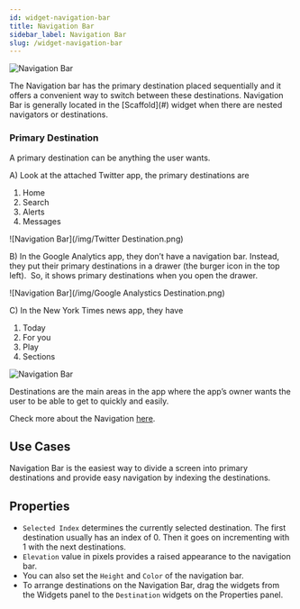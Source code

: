 ```yaml
---
id: widget-navigation-bar
title: Navigation Bar
sidebar_label: Navigation Bar
slug: /widget-navigation-bar
---
```


![Navigation Bar](/img/Widget-Navigation-Bar-1.png)

The Navigation bar has the primary destination placed sequentially and it offers a convenient way to switch between these destinations. Navigation Bar is generally located in the \[Scaffold\](#) widget when there are nested navigators or destinations.

###  Primary Destination

A primary destination can be anything the user wants. 

A) Look at the attached Twitter app, the primary destinations are  

1.  Home
2.  Search
3.  Alerts
4.  Messages

![Navigation Bar](/img/Twitter Destination.png)

B) In the Google Analytics app, they don’t have a navigation bar. Instead, they put their primary destinations in a drawer (the burger icon in the top left).  So, it shows primary destinations when you open the drawer. 

![Navigation Bar](/img/Google Analystics Destination.png)

C) In the New York Times news app, they have  

1.  Today
2.  For you
3.  Play
4.  Sections

![Navigation Bar](/img/News-Destination.png)

Destinations are the main areas in the app where the app’s owner wants the user to be able to get to quickly and easily.

Check more about the Navigation [here](https://m2.material.io/design/navigation/understanding-navigation.html).

## Use Cases

Navigation Bar is the easiest way to divide a screen into primary destinations and provide easy navigation by indexing the destinations.

##  Properties

* `Selected Index` determines the currently selected destination. The first destination usually has an index of 0. Then it goes on incrementing with 1 with the next destinations.
* `Elevation` value in pixels provides a raised appearance to the navigation bar.
* You can also set the `Height` and `Color` of the navigation bar.
* To arrange destinations on the Navigation Bar, drag the widgets from the Widgets panel to the `Destination` widgets on the Properties panel.